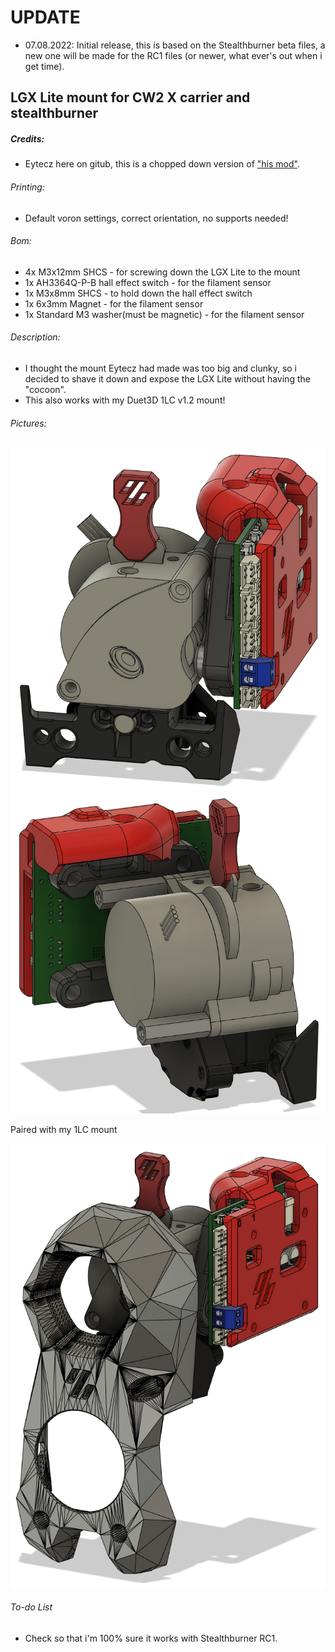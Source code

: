 # UPDATE
- 07.08.2022: Initial release, this is based on the Stealthburner beta files, a new one will be made for the RC1 files (or newer, what ever's out when i get time).

## LGX Lite mount for CW2 X carrier and stealthburner
##### Credits:
- Eytecz here on gitub, this is a chopped down version of ["his mod"](https://github.com/Eytecz/LGX_Lite_Stealthburner_CW2_style_mount).

###### Printing:
- Default voron settings, correct orientation, no supports needed!

###### Bom:
- 4x M3x12mm SHCS - for screwing down the LGX Lite to the mount
- 1x AH3364Q-P-B hall effect switch - for the filament sensor
- 1x M3x8mm SHCS - to hold down the hall effect switch
- 1x 6x3mm Magnet - for the filament sensor
- 1x Standard M3 washer(must be magnetic) - for the filament sensor

###### Description:
- I thought the mount Eytecz had made was too big and clunky, so i decided to shave it down and expose the LGX Lite without having the "cocoon".
- This also works with my Duet3D 1LC v1.2 mount!

###### Pictures:
![](./pics/1.png)
![](./pics/2.png)

Paired with my 1LC mount

![How it looks with my 1LC mount](./pics/3.png)

###### To-do List
- Check so that i'm 100% sure it works with Stealthburner RC1.